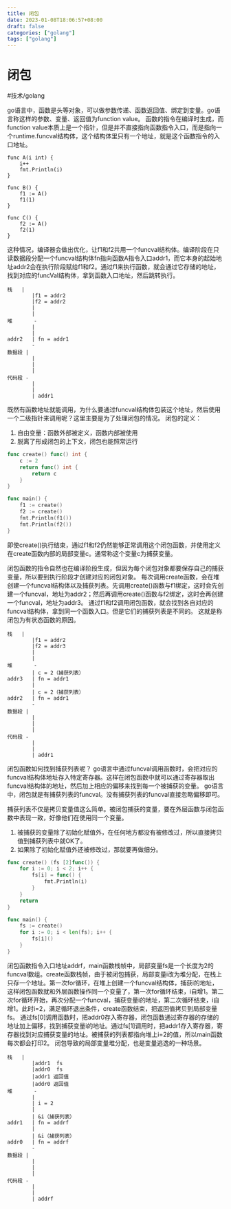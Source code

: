 ```yaml
---
title: 闭包
date: 2023-01-08T18:06:57+08:00
draft: false
categories: ["golang"]
tags: ["golang"]
---
```


# 闭包
#技术/golang

go语言中，函数是头等对象，可以做参数传递、函数返回值、绑定到变量。go语言称这样的参数、变量、返回值为function value。
函数的指令在编译时生成，而function value本质上是一个指针，但是并不直接指向函数指令入口，而是指向一个runtime.funcval结构体，这个结构体里只有一个地址，就是这个函数指令的入口地址。 

```
func A(i int) {
	i++
	fmt.Println(i)
}

func B() {
	f1 := A()
	f1(1)
}

func C() {
	f2 := A()
	f2(1)
}
```

这种情况，编译器会做出优化，让f1和f2共用一个funcval结构体。编译阶段在只读数据段分配一个funcval结构体fn指向函数A指令入口addr1，而它本身的起始地址addr2会在执行阶段赋给f1和f2。通过f1来执行函数，就会通过它存储的地址，找到对应的funcVal结构体，拿到函数入口地址，然后跳转执行。

```
栈 	|	
		|f1 = addr2
		|f2 = addr2
		|
		|
堆		-
		|
		|
addr2	| fn = addr1
		-
数据段	|
		|
		|
		|
代码段	-
		|
		|
		| addr1	
```
既然有函数地址就能调用，为什么要通过funcval结构体包装这个地址，然后使用一个二级指针来调用呢？这里主要是为了处理闭包的情况。
闭包的定义：
1. 自由变量：函数外部被定义，函数内部被使用
2. 脱离了形成闭包的上下文，闭包也能照常运行
```go
func create() func() int {
	c := 2
	return func() int {
		return c
	} 
}

func main() {
	f1 := create()
	f2 := create()
	fmt.Println(f1())
	fmt.Println(f2())
}
```
即使create()执行结束，通过f1和f2仍然能够正常调用这个闭包函数，并使用定义在create函数内部的局部变量c。通常称这个变量c为捕获变量。

闭包函数的指令自然也在编译阶段生成，但因为每个闭包对象都要保存自己的捕获变量，所以要到执行阶段才创建对应的闭包对象。
每次调用create函数，会在堆创建一个funcval结构体以及捕获列表。先调用create()函数与f1绑定，这时会先创建一个funcval，地址为addr2；然后再调用create()函数与f2绑定，这时会再创建一个funcval，地址为addr3。
通过f1和f2调用闭包函数，就会找到各自对应的funcval结构体，拿到同一个函数入口。但是它们的捕获列表是不同的。
这就是称闭包为有状态函数的原因。
```
栈 	|	
		|f1 = addr2
		|f2 = addr3
		|
		|
堆		-
		| c = 2（捕获列表）
addr3	| fn = addr1
		|
		| c = 2（捕获列表）
addr2	| fn = addr1
		-
数据段	|
		|
		|
		|
代码段	-
		|
		|
		| addr1	
```
闭包函数如何找到捕获列表呢？
go语言中通过funcval调用函数时，会把对应的funcval结构体地址存入特定寄存器。这样在闭包函数中就可以通过寄存器取出funcval结构体的地址，然后加上相应的偏移来找到每一个被捕获的变量。
go语言中，闭包就是有捕获列表的funcval。没有捕获列表的funcval直接忽略偏移即可。

捕获列表不仅是拷贝变量值这么简单。被闭包捕获的变量，要在外层函数与闭包函数中表现一致，好像他们在使用同一个变量。
1. 被捕获的变量除了初始化赋值外，在任何地方都没有被修改过，所以直接拷贝值到捕获列表中就OK了。
2. 如果除了初始化赋值外还被修改过，那就要再做细分。

```go
func create() (fs [2]func()) {
	for i := 0; i < 2; i++ {
		fs[i] = func() {
			fmt.Println(i)
		}
	}
	return
}

func main() {
	fs := create()
	for i := 0; i < len(fs); i++ {
		fs[i]()
	}
}
```

闭包函数指令入口地址addrf，main函数栈帧中，局部变量fs是一个长度为2的funcval数组。create函数栈帧，由于被闭包捕获，局部变量i改为堆分配，在栈上只存一个地址。第一次for循环，在堆上创建一个funcval结构体，捕获i的地址，这样闭包函数就和外层函数操作同一个变量了，第一次for循环结束，i自增1。第二次for循环开始，再次分配一个funcval，捕获变量i的地址，第二次循环结束，i自增1。此时i=2，满足循环退出条件，create函数结束，把返回值拷贝到局部变量fs。
通过fs[0]调用函数时，把addr0存入寄存器，闭包函数通过寄存器的存储的地址加上偏移，找到捕获变量i的地址。通过fs[1]调用时，把addr1存入寄存器，寄存器找到对应捕获变量的地址。被捕获的列表都指向堆上i=2的值，所以main函数每次都会打印2。
闭包导致的局部变量堆分配，也是变量逃逸的一种场景。
```
栈 	|	
		|addr1 	fs
		|addr0	fs
		|addr1 返回值
		|addr0 返回值
堆		-
		|
		| i = 2
		|
		| &i（捕获列表）
addr1	| fn = addrf
		|
		| &i（捕获列表）
addr0	| fn = addrf
		-
数据段	|
		|
		|
		|
代码段	-
		|
		|
		| addrf
```